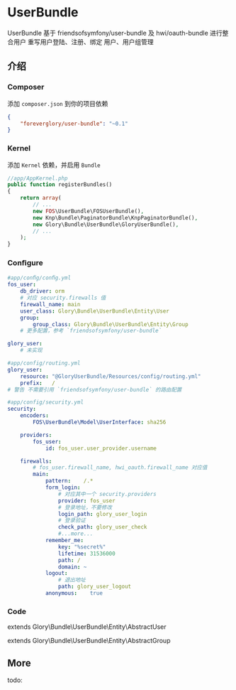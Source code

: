 UserBundle
===========

UserBundle 基于 friendsofsymfony/user-bundle 及 hwi/oauth-bundle 进行整合用户
重写用户登陆、注册、绑定
用户、用户组管理

介绍
------------

### Composer

添加 `composer.json` 到你的项目依赖
```json
{
    "foreverglory/user-bundle": "~0.1"
}
```
### Kernel

添加 `Kernel` 依赖，并启用 `Bundle`
```php
//app/AppKernel.php
public function registerBundles()
{
    return array(
        // ...
        new FOS\UserBundle\FOSUserBundle(),
        new Knp\Bundle\PaginatorBundle\KnpPaginatorBundle(),
        new Glory\Bundle\UserBundle\GloryUserBundle(),
        // ...
    );
}
```

### Conﬁgure
```yaml
#app/conﬁg/conﬁg.yml
fos_user:
    db_driver: orm
    # 对应 security.firewalls 值
    firewall_name: main
    user_class: Glory\Bundle\UserBundle\Entity\User
    group:
        group_class: Glory\Bundle\UserBundle\Entity\Group
    # 更多配置，参考 `friendsofsymfony/user-bundle`

glory_user:
    # 未实现

```

```yaml
#app/config/routing.yml
glory_user:
    resource: "@GloryUserBundle/Resources/config/routing.yml"
    prefix:   /
# 警告 不需要引用 `friendsofsymfony/user-bundle` 的路由配置
```

```yaml
#app/config/security.yml
security:
    encoders:
        FOS\UserBundle\Model\UserInterface: sha256

    providers:
        fos_user:
            id: fos_user.user_provider.username

    firewalls:
        # fos_user.firewall_name, hwi_oauth.firewall_name 对应值
        main:
            pattern:    /.*
            form_login:
                # 对应其中一个 security.providers
                provider: fos_user
                # 登录地址，不要修改
                login_path: glory_user_login
                # 登录验证
                check_path: glory_user_check
                #...more...
            remember_me:
                key: "%secret%"
                lifetime: 31536000
                path: /
                domain: ~
            logout:
                # 退出地址
                path: glory_user_logout 
            anonymous:    true
```
### Code
extends Glory\Bundle\UserBundle\Entity\AbstractUser

extends Glory\Bundle\UserBundle\Entity\AbstractGroup

More
------------
todo:
